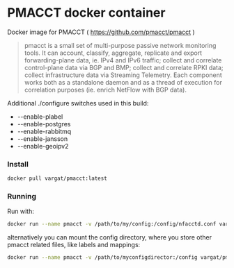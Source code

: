 # PMACCT docker container

Docker image for PMACCT ( https://github.com/pmacct/pmacct )

> pmacct is a small set of multi-purpose passive network monitoring tools. It can account, classify, aggregate, replicate and export forwarding-plane data, ie. IPv4 and IPv6 traffic; collect and correlate control-plane data via BGP and BMP; collect and correlate RPKI data; collect infrastructure data via Streaming Telemetry. Each component works both as a standalone daemon and as a thread of execution for correlation purposes (ie. enrich NetFlow with BGP data).

Additional ./configure switches used in this build:
* --enable-plabel 
* --enable-postgres
* --enable-rabbitmq
* --enable-jansson
* --enable-geoipv2

### Install

```sh
docker pull vargat/pmacct:latest
```

### Running

Run with: 
```sh
docker run --name pmacct -v /path/to/my/config:/config/nfacctd.conf vargat/pmacct:latest
```

alternatively you can mount the config directory, where you store other pmacct related files, like labels and mappings:

```sh
docker run --name pmacct -v /path/to/myconfigdirector:/config vargat/pmacct:latest
```

